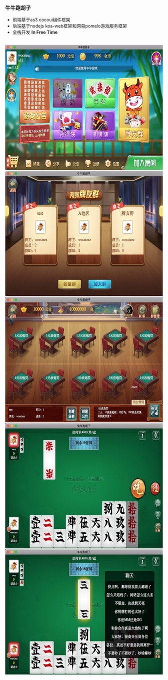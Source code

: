 ###  牛牛跑胡子

* 前端基于as3 cocoui组件框架
* 后端基于nodejs koa-web框架和网易pomelo游戏服务框架
* 全栈开发 **In Free Time**
<br/>
<img src="https://raw.githubusercontent.com/wosxieez/mumuas3/master/screenshot/screen1.jpg" alt="" width="600" height="400"/>
<img src="https://raw.githubusercontent.com/wosxieez/mumuas3/master/screenshot/screen2.jpg" alt="" width="600" height="400"/>
<img src="https://raw.githubusercontent.com/wosxieez/mumuas3/master/screenshot/screen3.jpg" alt="" width="600" height="400"/>
<img src="https://raw.githubusercontent.com/wosxieez/mumuas3/master/screenshot/screen4.jpg" alt="" width="600" height="400"/>
<img src="https://raw.githubusercontent.com/wosxieez/mumuas3/master/screenshot/screen5.jpg" alt="" width="600" height="400"/>
